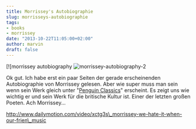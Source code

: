```yaml
---
title: Morrissey's Autobiographie
slug: morrisseys-autobiographie
tags:
- books
- morrissey
date: "2013-10-22T11:05:00+02:00"
author: marvin
draft: false
---
```

[![morrissey autobiography
![morrissey-autobiography-2](/images/morrissey-autobiography-2.jpg)

Ok gut. Ich habe erst ein paar Seiten der gerade erscheinenden
Autobiographie von Morrissey gelesen. Aber wie super muss man sein wenn
sein Werk gleich unter "[Penguin
Classics](http://www.penguin.co.uk/nf/Book/BookDisplay/0,,9780141394817,00.html)"
erscheint. Es zeigt uns wie wichtig er und sein Werk für die britische
Kultur ist. Einer der letzten großen Poeten. Ach Morrissey...

http://www.dailymotion.com/video/xctg3s\_morrissey-we-hate-it-when-our-frien\_music